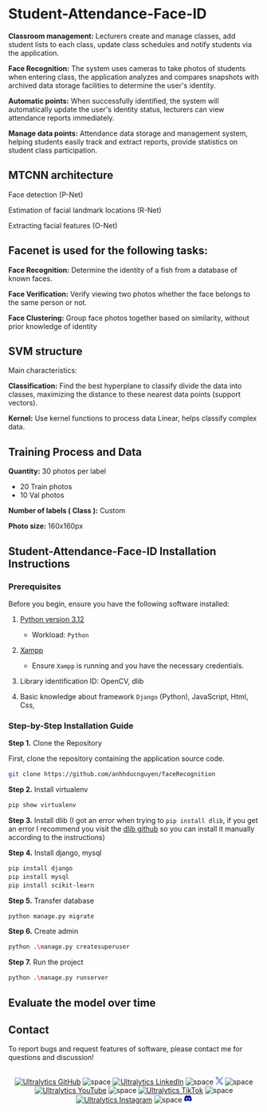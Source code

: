 # Student-Attendance-Face-ID

**Classroom management:** Lecturers create and manage classes, add student lists to each class, update class schedules and notify students via the application.

**Face Recognition:** The system uses cameras to take photos of students when entering class, the application analyzes and compares snapshots with archived data storage facilities to determine the user's identity.

**Automatic points:** When successfully identified, the system will automatically update the user's identity status, lecturers can view attendance reports immediately.

**Manage data points:** Attendance data storage and management system, helping students easily track and extract reports, provide statistics on student class participation.

## MTCNN architecture

Face detection (P-Net)

Estimation of facial landmark locations (R-Net)

Extracting facial features (O-Net)

## Facenet is used for the following tasks:

**Face Recognition:** Determine the identity of a fish from a database of known faces.

**Face Verification:** Verify viewing two photos whether the face belongs to the same person or not.

**Face Clustering:** Group face photos together based on similarity, without prior knowledge of identity

## SVM structure

Main characteristics:

**Classification:** Find the best hyperplane to classify divide the data into classes, maximizing the distance to these nearest data points (support vectors).

**Kernel:** Use kernel functions to process data Linear, helps classify complex data.

## Training Process and Data

**Quantity:** 30 photos per label
- 20 Train photos
- 10 Val photos

**Number of labels ( Class ):** Custom

**Photo size:** 160x160px

## Student-Attendance-Face-ID Installation Instructions

### Prerequisites
Before you begin, ensure you have the following software installed:

1. [Python version 3.12](https://www.python.org/)
   - Workload: `Python`
2. [Xampp](https://www.apachefriends.org/download.html)
   - Ensure `Xampp` is running and you have the necessary credentials.
     
3. Library identification ID: OpenCV, dlib
   
4. Basic knowledge about framework `Django` (Python), JavaScript, Html, Css, 
  
### Step-by-Step Installation Guide

**Step 1.** Clone the Repository

   First, clone the repository containing the application source code.

   ```bash
   git clone https://github.com/anhhducnguyen/faceRecognition
   ```
 
**Step 2.** Install virtualenv
 ```bash
 pip show virtualenv
 ```

**Step 3.** Install dlib (I got an error when trying to `pip install dlib`, if you get an error I recommend you visit the [dlib github](https://github.com/z-mahmud22/Dlib_Windows_Python3.x) so you can install it manually according to the instructions)

**Step 4.** Install django, mysql
 ```bash
 pip install django
pip install mysql
pip install scikit-learn
 ```

**Step 5.** Transfer database
```bash
python manage.py migrate
```

**Step 6.** Create admin
```bash
python .\manage.py createsuperuser
```

**Step 7.** Run the project
 ```bash
python .\manage.py runserver
 ```

## Evaluate the model over time


## <div align="left">Contact</div>

To report bugs and request features of software, please contact me for questions and discussion!

<br>
<div align="center">
  <a href="#"><img src="https://github.com/ultralytics/assets/raw/main/social/logo-social-github.png" width="3%" alt="Ultralytics GitHub"></a>
  <img src="https://github.com/ultralytics/assets/raw/main/social/logo-transparent.png" width="3%" alt="space">
  <a href="#"><img src="https://github.com/ultralytics/assets/raw/main/social/logo-social-linkedin.png" width="3%" alt="Ultralytics LinkedIn"></a>
  <img src="https://github.com/ultralytics/assets/raw/main/social/logo-transparent.png" width="3%" alt="space">
  <a href="#"><img src="https://github.com/ultralytics/assets/raw/main/social/logo-social-twitter.png" width="3%" alt="Ultralytics Twitter"></a>
  <img src="https://github.com/ultralytics/assets/raw/main/social/logo-transparent.png" width="3%" alt="space">
  <a href="#"><img src="https://github.com/ultralytics/assets/raw/main/social/logo-social-youtube.png" width="3%" alt="Ultralytics YouTube"></a>
  <img src="https://github.com/ultralytics/assets/raw/main/social/logo-transparent.png" width="3%" alt="space">
  <a href="#"><img src="https://github.com/ultralytics/assets/raw/main/social/logo-social-tiktok.png" width="3%" alt="Ultralytics TikTok"></a>
  <img src="https://github.com/ultralytics/assets/raw/main/social/logo-transparent.png" width="3%" alt="space">
  <a href="#"><img src="https://github.com/ultralytics/assets/raw/main/social/logo-social-instagram.png" width="3%" alt="Ultralytics Instagram"></a>
  <img src="https://github.com/ultralytics/assets/raw/main/social/logo-transparent.png" width="3%" alt="space">
  <a href="#"><img src="https://github.com/ultralytics/assets/raw/main/social/logo-social-discord.png" width="3%" alt="Ultralytics Discord"></a>
</div>



